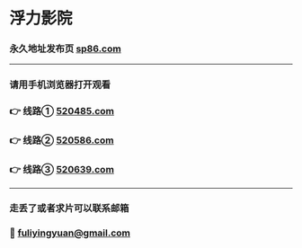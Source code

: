 # 浮力影院
### 永久地址发布页 [sp86.com](http://sp86.com)
-------------------------
### 请用手机浏览器打开观看
### 👉 线路① [520485.com](http://520485.com)
### 👉 线路② [520586.com](http://520586.com)
### 👉 线路③ [520639.com](http://520639.com)
-------------------------
### 走丢了或者求片可以联系邮箱
### 📧 fuliyingyuan@gmail.com
